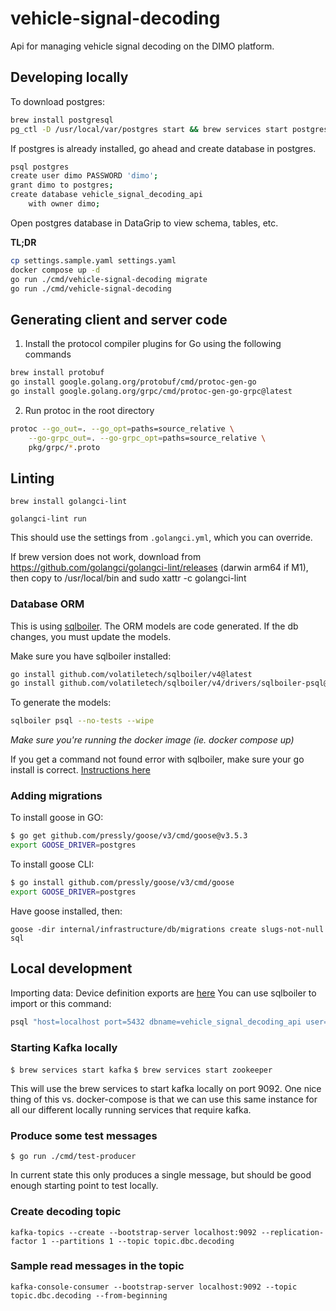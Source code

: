 # vehicle-signal-decoding

Api for managing vehicle signal decoding on the DIMO platform.
## Developing locally

To download postgres:

```bash
brew install postgresql
pg_ctl -D /usr/local/var/postgres start && brew services start postgresql
```
If postgres is already installed, go ahead and create database in postgres. 

```bash
psql postgres
create user dimo PASSWORD 'dimo';
grant dimo to postgres;
create database vehicle_signal_decoding_api
    with owner dimo;
```

Open postgres database in DataGrip to view schema, tables, etc.

**TL;DR**

```bash
cp settings.sample.yaml settings.yaml
docker compose up -d
go run ./cmd/vehicle-signal-decoding migrate
go run ./cmd/vehicle-signal-decoding
```

## Generating client and server code

1. Install the protocol compiler plugins for Go using the following commands

```bash
brew install protobuf
go install google.golang.org/protobuf/cmd/protoc-gen-go
go install google.golang.org/grpc/cmd/protoc-gen-go-grpc@latest
```

2. Run protoc in the root directory

```bash
protoc --go_out=. --go_opt=paths=source_relative \
    --go-grpc_out=. --go-grpc_opt=paths=source_relative \
    pkg/grpc/*.proto
```

## Linting

`brew install golangci-lint`

`golangci-lint run`

This should use the settings from `.golangci.yml`, which you can override.

If brew version does not work, download from https://github.com/golangci/golangci-lint/releases (darwin arm64 if M1), then copy to /usr/local/bin and sudo xattr -c golangci-lint

### Database ORM

This is using [sqlboiler](https://github.com/volatiletech/sqlboiler). The ORM models are code generated. If the db changes,
you must update the models.

Make sure you have sqlboiler installed:

```bash
go install github.com/volatiletech/sqlboiler/v4@latest
go install github.com/volatiletech/sqlboiler/v4/drivers/sqlboiler-psql@latest
```

To generate the models:

```bash
sqlboiler psql --no-tests --wipe
```

_Make sure you're running the docker image (ie. docker compose up)_

If you get a command not found error with sqlboiler, make sure your go install is correct.
[Instructions here](https://jimkang.medium.com/install-go-on-mac-with-homebrew-5fa421fc55f5)

### Adding migrations

To install goose in GO:
```bash
$ go get github.com/pressly/goose/v3/cmd/goose@v3.5.3
export GOOSE_DRIVER=postgres
```

To install goose CLI:
```bash
$ go install github.com/pressly/goose/v3/cmd/goose
export GOOSE_DRIVER=postgres
```

Have goose installed, then:

`goose -dir internal/infrastructure/db/migrations create slugs-not-null sql`

## Local development

Importing data: Device definition exports are [here]([url](https://drive.google.com/drive/u/1/folders/1WymEqZo-bCH2Zw-m5L9u_ynMSwPeEARL))
You can use sqlboiler to import or this command:
```sh
psql "host=localhost port=5432 dbname=vehicle_signal_decoding_api user=dimo password=dimo" -c "\COPY vehicle_signal_decoding_api.integrations (id, type, style, vendor, created_at, updated_at, refresh_limit_secs, metadata) FROM '/Users/aenglish/Downloads/drive-download-20221020T172636Z-001/integrations.csv' DELIMITER ',' CSV HEADER"
```

### Starting Kafka locally

`$ brew services start kafka`
`$ brew services start zookeeper`

This will use the brew services to start kafka locally on port 9092. One nice thing of this vs. docker-compose is that we can use this 
same instance for all our different locally running services that require kafka. 

### Produce some test messages

`$ go run ./cmd/test-producer`

In current state this only produces a single message, but should be good enough starting point to test locally. 

### Create decoding topic 

`kafka-topics --create --bootstrap-server localhost:9092 --replication-factor 1 --partitions 1 --topic topic.dbc.decoding`

### Sample read messages in the topic

`kafka-console-consumer --bootstrap-server localhost:9092 --topic topic.dbc.decoding --from-beginning`